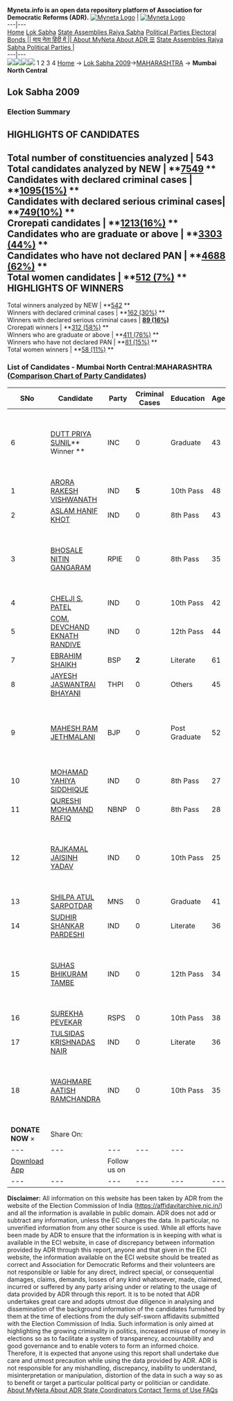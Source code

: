 **Myneta.info is an open data repository platform of Association for Democratic Reforms (ADR).**
[![Myneta Logo](https://www.myneta.info/lib/img/myneta-logo.png)](https://www.myneta.info/) | [![Myneta Logo](https://www.myneta.info/lib/img/adr-logo.png)](https://adrindia.org)  
---|---  
[Home](https://www.myneta.info/) [Lok Sabha](https://www.myneta.info/#ls "Lok Sabha") [ State Assemblies ](https://www.myneta.info/#sa "State Assemblies") [Rajya Sabha](https://www.myneta.info/#rs "Rajya Sabha") [Political Parties ](https://www.myneta.info/party "Political Parties") [ Electoral Bonds ](https://www.myneta.info/electoral_bonds "Electoral Bonds") [ || माय नेता हिंदी में || ](https://translate.google.co.in/translate?prev=hp&hl=en&js=y&u=www.myneta.info&sl=en&tl=hi&history_state0=) [ About MyNeta ](https://adrindia.org/content/about-myneta) [ About ADR ](https://adrindia.org/about-adr/who-we-are) [☰](javascript:void\(0\))
[ State Assemblies ](https://www.myneta.info/#sa "State Assemblies") [ Rajya Sabha ](https://www.myneta.info/#rs "Rajya Sabha") [ Political Parties ](https://www.myneta.info/party "Political Parties")
|   
---|---  
![](https://www.myneta.info/lib/img/banner/banner-1.png)![](https://www.myneta.info/lib/img/banner/banner-2.png)![](https://www.myneta.info/lib/img/banner/banner-3.png)![](https://www.myneta.info/lib/img/banner/banner-4.png)
1  2  3  4 
[Home](https://www.myneta.info/) → [Lok Sabha 2009](https://www.myneta.info/ls2009/)→[MAHARASHTRA](https://www.myneta.info/ls2009/index.php?action=show_constituencies&state_id=13) → **Mumbai North Central**
### 
## Lok Sabha 2009
###  Election Summary 
HIGHLIGHTS OF CANDIDATES  
---  
Total number of constituencies analyzed |  543   
Total candidates analyzed by NEW | **[7549](https://www.myneta.info/ls2009/index.php?action=summary&subAction=candidates_analyzed&sort=candidate#summary) **  
Candidates with declared criminal cases | **[1095(15%)](https://www.myneta.info/ls2009/index.php?action=summary&subAction=crime&sort=candidate#summary) **  
Candidates with declared serious criminal cases| **[749(10%)](https://www.myneta.info/ls2009/index.php?action=summary&subAction=serious_crime&sort=candidate#summary) **  
Crorepati candidates | **[1213(16%)](https://www.myneta.info/ls2009/index.php?action=summary&subAction=crorepati&sort=candidate#summary) **  
Candidates who are graduate or above | **[3303 (44%)](https://www.myneta.info/ls2009/index.php?action=summary&subAction=education&sort=candidate#summary) **  
Candidates who have not declared PAN | **[4688 (62%)](https://www.myneta.info/ls2009/index.php?action=summary&subAction=without_pan&sort=candidate#summary) **  
Total women candidates | **[512 (7%)](https://www.myneta.info/ls2009/index.php?action=summary&subAction=women_candidate&sort=candidate#summary) **  
HIGHLIGHTS OF WINNERS  
---  
Total winners analyzed by NEW | **[542](https://www.myneta.info/ls2009/index.php?action=summary&subAction=winner_analyzed&sort=candidate#summary) **  
Winners with declared criminal cases | **[162 (30%)](https://www.myneta.info/ls2009/index.php?action=summary&subAction=winner_crime&sort=candidate#summary) **  
Winners with declared serious criminal cases | **[89 (16%)](https://www.myneta.info/ls2009/index.php?action=summary&subAction=winner_serious_crime&sort=candidate#summary)**  
Crorepati winners | **[312 (58%)](https://www.myneta.info/ls2009/index.php?action=summary&subAction=winner_crorepati&sort=candidate#summary) **  
Winners who are graduate or above | **[411 (76%)](https://www.myneta.info/ls2009/index.php?action=summary&subAction=winner_education&sort=candidate#summary) **  
Winners who have not declared PAN | **[81 (15%)](https://www.myneta.info/ls2009/index.php?action=summary&subAction=winner_without_pan&sort=candidate#summary) **  
Total women winners | **[58 (11%)](https://www.myneta.info/ls2009/index.php?action=summary&subAction=winner_women&sort=candidate#summary) **  
### List of Candidates - Mumbai North Central:MAHARASHTRA ([Comparison Chart of Party Candidates](https://www.myneta.info/ls2009/comparisonchart.php?constituency_id=338))
SNo | Candidate| Party| Criminal Cases| Education| Age| Total Assets| Liabilities  
---|---|---|---|---|---|---|---  
6  | [DUTT PRIYA SUNIL](https://www.myneta.info/ls2009/candidate.php?candidate_id=5434)** Winner ** | INC | 0 | Graduate| 43 | ![](https://myneta.info/image_v2.php?myneta_folder=ls2009&candidate_id=5434&col=ta) | ![](https://myneta.info/image_v2.php?myneta_folder=ls2009&candidate_id=5434&col=lia)  
1  | [ARORA RAKESH VISHWANATH](https://www.myneta.info/ls2009/candidate.php?candidate_id=5442) | IND | **5** | 10th Pass| 48 | Rs 27,59,000 ~ 27 Lacs+ | Rs 0 ~   
2  | [ASLAM HANIF KHOT](https://www.myneta.info/ls2009/candidate.php?candidate_id=5443) | IND | 0 | 8th Pass| 43 | Rs 28,000 ~ 28 Thou+ | Rs 0 ~   
3  | [BHOSALE NITIN GANGARAM](https://www.myneta.info/ls2009/candidate.php?candidate_id=5437) | RPIE | 0 | 8th Pass| 35 | ![](https://myneta.info/image_v2.php?myneta_folder=ls2009&candidate_id=5437&col=ta) | ![](https://myneta.info/image_v2.php?myneta_folder=ls2009&candidate_id=5437&col=lia)  
4  | [CHELJI S. PATEL](https://www.myneta.info/ls2009/candidate.php?candidate_id=5444) | IND | 0 | 10th Pass| 42 | Rs 10,36,282 ~ 10 Lacs+ | Rs 0 ~   
5  | [COM. DEVCHAND EKNATH RANDIVE](https://www.myneta.info/ls2009/candidate.php?candidate_id=5446) | IND | 0 | 12th Pass| 44 | Rs 56,154 ~ 56 Thou+ | Rs 35,893 ~ 35 Thou+  
7  | [EBRAHIM SHAIKH](https://www.myneta.info/ls2009/candidate.php?candidate_id=5433) | BSP | **2** | Literate| 61 | Rs 25,69,80,315 ~ 25 Crore+ | Rs 0 ~   
8  | [JAYESH JASWANTRAI BHAYANI](https://www.myneta.info/ls2009/candidate.php?candidate_id=5436) | THPI | 0 | Others| 45 | Rs 35,43,364 ~ 35 Lacs+ | Rs 0 ~   
9  | [MAHESH RAM JETHMALANI](https://www.myneta.info/ls2009/candidate.php?candidate_id=5435) | BJP | 0 | Post Graduate| 52 | ![](https://myneta.info/image_v2.php?myneta_folder=ls2009&candidate_id=5435&col=ta) | ![](https://myneta.info/image_v2.php?myneta_folder=ls2009&candidate_id=5435&col=lia)  
10  | [MOHAMAD YAHIYA SIDDHIQUE](https://www.myneta.info/ls2009/candidate.php?candidate_id=5447) | IND | 0 | 8th Pass| 27 | Rs 2,05,000 ~ 2 Lacs+ | Rs 0 ~   
11  | [QURESHI MOHAMAND RAFIQ](https://www.myneta.info/ls2009/candidate.php?candidate_id=5438) | NBNP | 0 | 8th Pass| 28 | Rs 82,000 ~ 82 Thou+ | Rs 0 ~   
12  | [RAJKAMAL JAISINH YADAV](https://www.myneta.info/ls2009/candidate.php?candidate_id=5448) | IND | 0 | 10th Pass| 25 | ![](https://myneta.info/image_v2.php?myneta_folder=ls2009&candidate_id=5448&col=ta) | ![](https://myneta.info/image_v2.php?myneta_folder=ls2009&candidate_id=5448&col=lia)  
13  | [SHILPA ATUL SARPOTDAR](https://www.myneta.info/ls2009/candidate.php?candidate_id=5440) | MNS | 0 | Graduate| 41 | Rs 3,28,23,398 ~ 3 Crore+ | Rs 25,68,542 ~ 25 Lacs+  
14  | [SUDHIR SHANKAR PARDESHI](https://www.myneta.info/ls2009/candidate.php?candidate_id=5450) | IND | 0 | Literate| 36 | Rs 1,05,000 ~ 1 Lacs+ | Rs 0 ~   
15  | [SUHAS BHIKURAM TAMBE](https://www.myneta.info/ls2009/candidate.php?candidate_id=5451) | IND | 0 | 12th Pass| 34 | ![](https://myneta.info/image_v2.php?myneta_folder=ls2009&candidate_id=5451&col=ta) | ![](https://myneta.info/image_v2.php?myneta_folder=ls2009&candidate_id=5451&col=lia)  
16  | [SUREKHA PEVEKAR](https://www.myneta.info/ls2009/candidate.php?candidate_id=5441) | RSPS | 0 | 10th Pass| 38 | Rs 16,000 ~ 16 Thou+ | Rs 0 ~   
17  | [TULSIDAS KRISHNADAS NAIR](https://www.myneta.info/ls2009/candidate.php?candidate_id=5445) | IND | 0 | Literate| 36 | Rs 46,60,000 ~ 46 Lacs+ | Rs 16,00,000 ~ 16 Lacs+  
18  | [WAGHMARE AATISH RAMCHANDRA](https://www.myneta.info/ls2009/candidate.php?candidate_id=5449) | IND | 0 | 10th Pass| 35 | ![](https://myneta.info/image_v2.php?myneta_folder=ls2009&candidate_id=5449&col=ta) | ![](https://myneta.info/image_v2.php?myneta_folder=ls2009&candidate_id=5449&col=lia)  
|  **DONATE NOW** × |  Share On:  | [](https://api.whatsapp.com/send?text=https%3A%2F%2Fmyneta.info%2Fpunjab2022%2Findex.php%3Faction%3Dshow_constituencies%26state_id%3D19) | [](https://www.facebook.com/sharer/sharer.php?u=https%3A%2F%2Fmyneta.info%2Fpunjab2022%2Findex.php%3Faction%3Dshow_constituencies%26state_id%3D19) | [](https://twitter.com/share?url=https%3A%2F%2Fmyneta.info%2Fpunjab2022%2Findex.php%3Faction%3Dshow_constituencies%26state_id%3D19)  
---|---|---|---|---  
| [ Download App ](https://play.google.com/store/apps/details?id=com.webrosoft.myneta1&pcampaignid=pcampaignidMKT-Other-global-all-co-prtnr-py-PartBadge-Mar2515-1) | [](https://play.google.com/store/apps/details?id=com.webrosoft.myneta1&pcampaignid=pcampaignidMKT-Other-global-all-co-prtnr-py-PartBadge-Mar2515-1) |  Follow us on  | [](https://www.facebook.com/adrindia.org/) | [](https://twitter.com/adrspeaks) | [](https://groups.google.com/g/national-election-watch?hl=en&pli=1) | [](https://www.instagram.com/adrspeaks/) | [](https://www.youtube.com/user/adrspeaks) | [](https://sharechat.com/profile/adrspeaks)  
---|---|---|---|---|---|---|---|---  
**Disclaimer:** All information on this website has been taken by ADR from the website of the Election Commission of India (https://affidavitarchive.nic.in/) and all the information is available in public domain. ADR does not add or subtract any information, unless the EC changes the data. In particular, no unverified information from any other source is used. While all efforts have been made by ADR to ensure that the information is in keeping with what is available in the ECI website, in case of discrepancy between information provided by ADR through this report, anyone and that given in the ECI website, the information available on the ECI website should be treated as correct and Association for Democratic Reforms and their volunteers are not responsible or liable for any direct, indirect special, or consequential damages, claims, demands, losses of any kind whatsoever, made, claimed, incurred or suffered by any party arising under or relating to the usage of data provided by ADR through this report. It is to be noted that ADR undertakes great care and adopts utmost due diligence in analysing and dissemination of the background information of the candidates furnished by them at the time of elections from the duly self-sworn affidavits submitted with the Election Commission of India. Such information is only aimed at highlighting the growing criminality in politics, increased misuse of money in elections so as to facilitate a system of transparency, accountability and good governance and to enable voters to form an informed choice. Therefore, it is expected that anyone using this report shall undertake due care and utmost precaution while using the data provided by ADR. ADR is not responsible for any mishandling, discrepancy, inability to understand, misinterpretation or manipulation, distortion of the data in such a way so as to benefit or target a particular political party or politician or candidate. 
[ About MyNeta ](https://adrindia.org/content/about-myneta) [ About ADR ](https://adrindia.org/about-adr/who-we-are) [ State Coordinators ](https://adrindia.org/about-adr/state-coordinators) [ Contact ](https://adrindia.org/contact-us) [ Terms of Use ](https://adrindia.org/content/adr-terms-use) [ FAQs ](https://adrindia.org/content/faqs)
